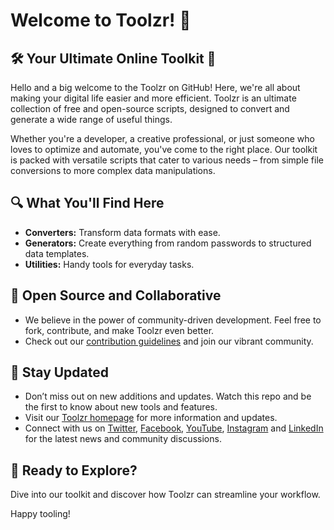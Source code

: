 # Welcome to Toolzr! :wave:

## 🛠️ Your Ultimate Online Toolkit 🚀

Hello and a big welcome to the Toolzr on GitHub! Here, we're all about making your digital life easier and more efficient. Toolzr is an ultimate collection of free and open-source scripts, designed to convert and generate a wide range of useful things.

Whether you're a developer, a creative professional, or just someone who loves to optimize and automate, you've come to the right place. Our toolkit is packed with versatile scripts that cater to various needs – from simple file conversions to more complex data manipulations.

## 🔍 What You'll Find Here

- **Converters:** Transform data formats with ease.
- **Generators:** Create everything from random passwords to structured data templates.
- **Utilities:** Handy tools for everyday tasks.

## 🤝 Open Source and Collaborative

- We believe in the power of community-driven development. Feel free to fork, contribute, and make Toolzr even better.
- Check out our [contribution guidelines](https://github.com/toolzr/toolzr/blob/main/CONTRIBUTING.md) and join our vibrant community.

## 📢 Stay Updated

- Don’t miss out on new additions and updates. Watch this repo and be the first to know about new tools and features.
- Visit our [Toolzr homepage](https://toolzr.com) for more information and updates.
- Connect with us on [Twitter](https://twitter.com/toolzrcom), [Facebook](https://www.facebook.com/toolzrofficial/), [YouTube](https://www.youtube.com/channel/UCfw-NMyc2HEIhAD87CGHSMw), [Instagram](https://www.instagram.com/toolzr/) and [LinkedIn](https://linkedin.com/company/toolzr) for the latest news and community discussions.

## 🌟 Ready to Explore?

Dive into our toolkit and discover how Toolzr can streamline your workflow.

Happy tooling!
